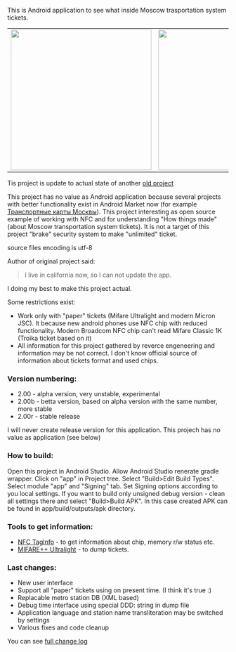 This is Android application to see what inside Moscow trasportation system tickets.

<table>
  <tr>
    <td> <img src="https://github.com/mvbasov/Ticket-Info/wiki/images/Ticket-Info.3.0b-Ticket.jpg" width="320"/> </td>
    <td> <img src="https://github.com/mvbasov/Ticket-Info/wiki/images/Ticket-Info.3.0b-IC.jpg" width="320"/> </td>
    <td> <img src="https://github.com/mvbasov/Ticket-Info/wiki/images/Ticket-Info.3.0b-Dump.jpg" width="320"/> </td>
  </tr>
</table>

Tis project is update to actual state of another [old project](https://github.com/ValleZ/Ticket-Info.git)

This project has no value as Android application because several projects with better functionality exist in Android Market now (for example [Транспортные карты Москвы](https://play.google.com/store/apps/details?id=eu.dedb.nfc.moscow)).
This project interesting as open source example of working with NFC and for understanding "How things made" (about Moscow transportation system tickets). It is not a target of this project "brake" security system to make "unlimited" ticket.

source files encoding is utf-8

Author of original project said:
> I live in california now, so I can not update the app.

I doing my best to make this project actual.

Some restrictions exist:

* Work only with "paper" tickets (Mifare Ultralight and modern Micron JSC). It because new android phones use NFC chip with reduced functionality. Modern Broadcom NFC chip can't read Mifare Classic 1K (Troika ticket based on it)
* All information for this project gathered by reverce engeneering and information may be not correct. I don't know official source of information about tickets format and used chips. 

### Version numbering:

* 2.00  - alpha version, very unstable, experimental
* 2.00b - betta version, based on alpha version with the same number, more stable
* 2.00r - stable release

I will never create release version for this application. This projech has no value as application (see below)

### How to build:

Open this project in Android Studio. Allow Android Studio renerate gradle wrapper. Click on "app" in Project tree. Select "Build>Edit Build Types". Select module "app" and "Signing" tab.
Set Signing options according to you local settings. If you want to build only unsigned debug version - clean all settings there and select "Build>Build APK". In this case created APK can be found in app/build/outputs/apk directory.

### Tools to get information:

* [NFC TagInfo](https://play.google.com/store/apps/details?id=at.mroland.android.apps.nfctaginfo) - to get information about chip, memory r/w status etc.
* [MIFARE++ Ultralight](https://play.google.com/store/apps/details?id=com.samsung.sprc.fileselector) - to dump tickets.

### Last changes:

- New user interface
- Support all "paper" tickets using on present time. (I think it's true :)
- Replacable metro station DB (XML based)
- Debug time interface using special DDD: string in dump file
- Application language and station name transliteration may be switched by settings
- Various fixes and code cleanup

You can see [full change log](https://github.com/mvbasov/Ticket-Info/blob/master/CHANGELOG.md)


